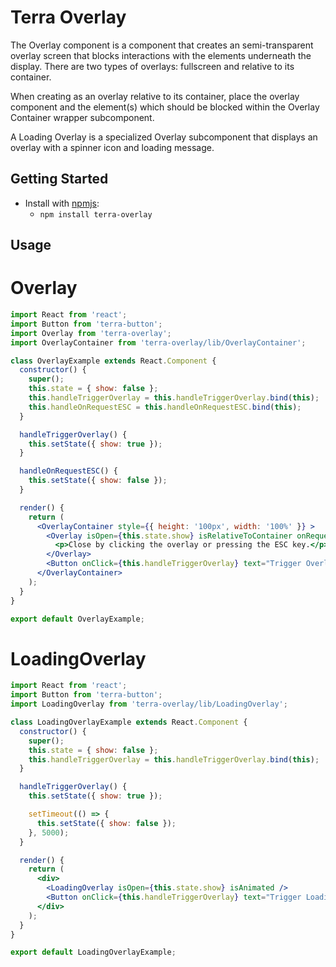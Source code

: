 # Terra Overlay
The Overlay component is a component that creates an semi-transparent overlay screen that blocks interactions with the elements underneath the display. There are two types of overlays: fullscreen and relative to its container.

When creating as an overlay relative to its container, place the overlay component and the element(s) which should be blocked within the Overlay Container wrapper subcomponent.

A Loading Overlay is a specialized Overlay subcomponent that displays an overlay with a spinner icon and loading message.

## Getting Started

- Install with [npmjs](https://www.npmjs.com):
  - `npm install terra-overlay`

## Usage

# Overlay
```jsx
import React from 'react';
import Button from 'terra-button';
import Overlay from 'terra-overlay';
import OverlayContainer from 'terra-overlay/lib/OverlayContainer';

class OverlayExample extends React.Component {
  constructor() {
    super();
    this.state = { show: false };
    this.handleTriggerOverlay = this.handleTriggerOverlay.bind(this);
    this.handleOnRequestESC = this.handleOnRequestESC.bind(this);
  }

  handleTriggerOverlay() {
    this.setState({ show: true });
  }

  handleOnRequestESC() {
    this.setState({ show: false });
  }

  render() {
    return (
      <OverlayContainer style={{ height: '100px', width: '100%' }} >
        <Overlay isOpen={this.state.show} isRelativeToContainer onRequestClose={this.handleOnRequestESC}>
          <p>Close by clicking the overlay or pressing the ESC key.</p>
        </Overlay>
        <Button onClick={this.handleTriggerOverlay} text="Trigger Overlay" />
      </OverlayContainer>
    );
  }
}

export default OverlayExample;
```

# LoadingOverlay
```jsx
import React from 'react';
import Button from 'terra-button';
import LoadingOverlay from 'terra-overlay/lib/LoadingOverlay';

class LoadingOverlayExample extends React.Component {
  constructor() {
    super();
    this.state = { show: false };
    this.handleTriggerOverlay = this.handleTriggerOverlay.bind(this);
  }

  handleTriggerOverlay() {
    this.setState({ show: true });

    setTimeout(() => {
      this.setState({ show: false });
    }, 5000);
  }

  render() {
    return (
      <div>
        <LoadingOverlay isOpen={this.state.show} isAnimated />
        <Button onClick={this.handleTriggerOverlay} text="Trigger Loading Overlay" />
      </div>
    );
  }
}

export default LoadingOverlayExample;
```

